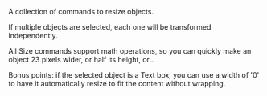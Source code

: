 A collection of commands to resize objects.

If multiple objects are selected, each one will be transformed independently.

All Size commands support math operations, so you can quickly make an object 23 pixels wider, or half its height, or...

Bonus points: if the selected object is a Text box, you can use a width of '0' to have it automatically resize to fit the content without wrapping.
